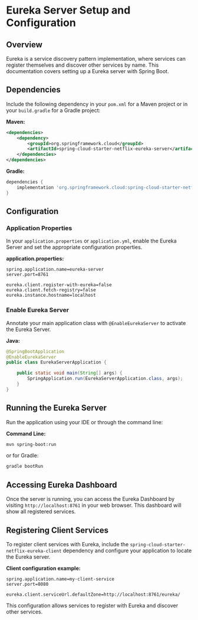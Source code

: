 # Eureka Server Setup and Configuration

## Overview
Eureka is a service discovery pattern implementation, where services can register themselves and discover other services by name. This documentation covers setting up a Eureka server with Spring Boot.

## Dependencies
Include the following dependency in your `pom.xml` for a Maven project or in your `build.gradle` for a Gradle project:

**Maven:**
```xml
<dependencies>
    <dependency>
        <groupId>org.springframework.cloud</groupId>
        <artifactId>spring-cloud-starter-netflix-eureka-server</artifactId>
    </dependencies>
</dependencies>
```

**Gradle:**
```groovy
dependencies {
    implementation 'org.springframework.cloud:spring-cloud-starter-netflix-eureka-server'
}
```

## Configuration

### Application Properties
In your `application.properties` or `application.yml`, enable the Eureka Server and set the appropriate configuration properties.

**application.properties:**
```properties
spring.application.name=eureka-server
server.port=8761

eureka.client.register-with-eureka=false
eureka.client.fetch-registry=false
eureka.instance.hostname=localhost
```

### Enable Eureka Server
Annotate your main application class with `@EnableEurekaServer` to activate the Eureka Server.

**Java:**
```java
@SpringBootApplication
@EnableEurekaServer
public class EurekaServerApplication {

    public static void main(String[] args) {
        SpringApplication.run(EurekaServerApplication.class, args);
    }
}
```

## Running the Eureka Server
Run the application using your IDE or through the command line:

**Command Line:**
```bash
mvn spring-boot:run
```

or for Gradle:

```bash
gradle bootRun
```

## Accessing Eureka Dashboard
Once the server is running, you can access the Eureka Dashboard by visiting `http://localhost:8761` in your web browser. This dashboard will show all registered services.

## Registering Client Services
To register client services with Eureka, include the `spring-cloud-starter-netflix-eureka-client` dependency and configure your application to locate the Eureka server.

**Client configuration example:**
```properties
spring.application.name=my-client-service
server.port=8080

eureka.client.serviceUrl.defaultZone=http://localhost:8761/eureka/
```

This configuration allows services to register with Eureka and discover other services.
